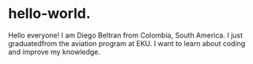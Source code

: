 # hello-world.
Hello everyone! I am Diego Beltran from Colombia, South America. I just graduatedfrom the aviation program at EKU. I want to learn about coding and improve my knowledge.
